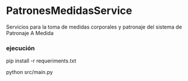 # PatronesMedidasService
Servicios para la toma de medidas corporales y patronaje del sistema de Patronaje A Medida

### ejecución
pip install -r requeriments.txt

python src/main.py
